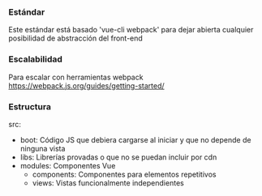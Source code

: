 
### Estándar
Este estándar está basado 'vue-cli webpack' para dejar abierta cualquier posibilidad de abstracción del front-end


### Escalabilidad
Para escalar con herramientas webpack
https://webpack.js.org/guides/getting-started/


### Estructura

src:
- boot: Código JS que debiera cargarse al iniciar y que no depende de ninguna vista
- libs: Librerías provadas o que no se puedan incluir por cdn
- modules: Componentes Vue
  - components: Componentes para elementos repetitivos
  - views: Vistas funcionalmente independientes

